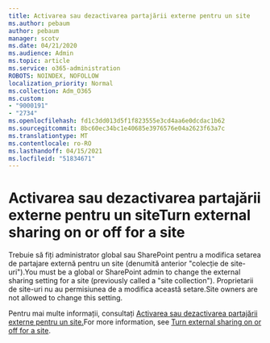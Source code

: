 ```yaml
---
title: Activarea sau dezactivarea partajării externe pentru un site
ms.author: pebaum
author: pebaum
manager: scotv
ms.date: 04/21/2020
ms.audience: Admin
ms.topic: article
ms.service: o365-administration
ROBOTS: NOINDEX, NOFOLLOW
localization_priority: Normal
ms.collection: Adm_O365
ms.custom:
- "9000191"
- "2734"
ms.openlocfilehash: fd1c3dd013d5f1f823555e3cd4aa6e0dcdac1b62
ms.sourcegitcommit: 8bc60ec34bc1e40685e3976576e04a2623f63a7c
ms.translationtype: MT
ms.contentlocale: ro-RO
ms.lasthandoff: 04/15/2021
ms.locfileid: "51834671"
---
```

# <a name="turn-external-sharing-on-or-off-for-a-site"></a><span data-ttu-id="75035-102">Activarea sau dezactivarea partajării externe pentru un site</span><span class="sxs-lookup"><span data-stu-id="75035-102">Turn external sharing on or off for a site</span></span>

<span data-ttu-id="75035-103">Trebuie să fiți administrator global sau SharePoint pentru a modifica setarea de partajare externă pentru un site (denumită anterior "colecție de site-uri").</span><span class="sxs-lookup"><span data-stu-id="75035-103">You must be a global or SharePoint admin to change the external sharing setting for a site (previously called a "site collection").</span></span> <span data-ttu-id="75035-104">Proprietarii de site-uri nu au permisiunea de a modifica această setare.</span><span class="sxs-lookup"><span data-stu-id="75035-104">Site owners are not allowed to change this setting.</span></span> 

<span data-ttu-id="75035-105">Pentru mai multe informații, consultați [Activarea sau dezactivarea partajării externe pentru un site.](https://docs.microsoft.com/sharepoint/change-external-sharing-site)</span><span class="sxs-lookup"><span data-stu-id="75035-105">For more information, see [Turn external sharing on or off for a site](https://docs.microsoft.com/sharepoint/change-external-sharing-site).</span></span>
